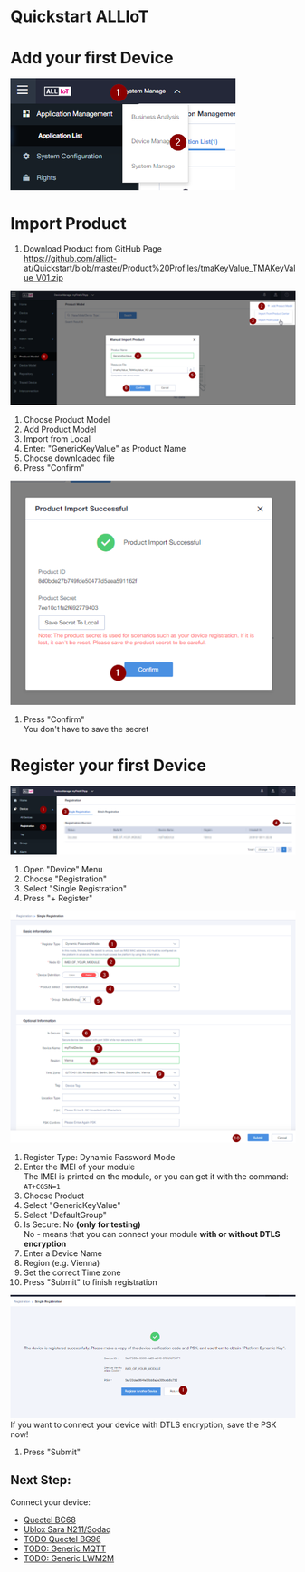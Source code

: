 # Quickstart ALLIoT

# Add your first Device

![DeviceStep1](./images/DeviceStep1.png)

# Import Product
1. Download Product from GitHub Page  
https://github.com/alliot-at/Quickstart/blob/master/Product%20Profiles/tmaKeyValue_TMAKeyValue_V01.zip


![DeviceStep2](./images/DeviceStep2.png)  

1. Choose Product Model
2. Add Product Model
3. Import from Local
4. Enter: "GenericKeyValue" as Product Name
5. Choose downloaded file
6. Press "Confirm" 


![DeviceStep3](./images/DeviceStep3.png)  
1. Press "Confirm"  
   You don't have to save the secret

# Register your first Device

![DeviceStep4](./images/DeviceStep4.png)  
1. Open "Device" Menu
2. Choose "Registration"
3. Select "Single Registration"
4. Press "+ Register"

![DeviceStep5](./images/DeviceStep5.png)  
1. Register Type: Dynamic Password Mode
2. Enter the IMEI of your module  
   The IMEI is printed on the module, or you can get it with the command:  `AT+CGSN=1` 
3. Choose Product
4. Select "GenericKeyValue"
5. Select "DefaultGroup"
6. Is Secure: No  **(only for testing)**  
   No - means that you can connect your module **with or without DTLS encryption**
7. Enter a Device Name
8. Region (e.g. Vienna)
9. Set the correct Time zone
10. Press "Submit" to finish registration

![DeviceStep6](./images/DeviceStep6.png) 
If you want to connect your device with DTLS encryption, save the PSK now!
1. Press "Submit" 

## Next Step: 

Connect your device:

* [Quectel BC68](Quectel&#32;BC68/03_Connect_device_to_ALLIoT.md)  
* [Ublox Sara N211/Sodaq](SARA&#32;N211/03_Connect_device_to_ALLIoT.md)
* [TODO Quectel BG96](Quectel#32;BG96)  
* [TODO: Generic MQTT](jfkds)
* [TODO: Generic LWM2M](TODO)


